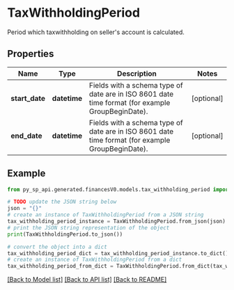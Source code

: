 # TaxWithholdingPeriod

Period which taxwithholding on seller's account is calculated.

## Properties

Name | Type | Description | Notes
------------ | ------------- | ------------- | -------------
**start_date** | **datetime** | Fields with a schema type of date are in ISO 8601 date time format (for example GroupBeginDate). | [optional] 
**end_date** | **datetime** | Fields with a schema type of date are in ISO 8601 date time format (for example GroupBeginDate). | [optional] 

## Example

```python
from py_sp_api.generated.financesV0.models.tax_withholding_period import TaxWithholdingPeriod

# TODO update the JSON string below
json = "{}"
# create an instance of TaxWithholdingPeriod from a JSON string
tax_withholding_period_instance = TaxWithholdingPeriod.from_json(json)
# print the JSON string representation of the object
print(TaxWithholdingPeriod.to_json())

# convert the object into a dict
tax_withholding_period_dict = tax_withholding_period_instance.to_dict()
# create an instance of TaxWithholdingPeriod from a dict
tax_withholding_period_from_dict = TaxWithholdingPeriod.from_dict(tax_withholding_period_dict)
```
[[Back to Model list]](../README.md#documentation-for-models) [[Back to API list]](../README.md#documentation-for-api-endpoints) [[Back to README]](../README.md)


